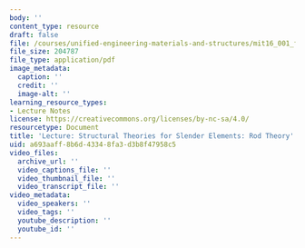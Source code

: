 ```yaml
---
body: ''
content_type: resource
draft: false
file: /courses/unified-engineering-materials-and-structures/mit16_001_f21_lec19lec20lec21.pdf
file_size: 204787
file_type: application/pdf
image_metadata:
  caption: ''
  credit: ''
  image-alt: ''
learning_resource_types:
- Lecture Notes
license: https://creativecommons.org/licenses/by-nc-sa/4.0/
resourcetype: Document
title: 'Lecture: Structural Theories for Slender Elements: Rod Theory'
uid: a693aaff-8b6d-4334-8fa3-d3b8f47958c5
video_files:
  archive_url: ''
  video_captions_file: ''
  video_thumbnail_file: ''
  video_transcript_file: ''
video_metadata:
  video_speakers: ''
  video_tags: ''
  youtube_description: ''
  youtube_id: ''
---
```


